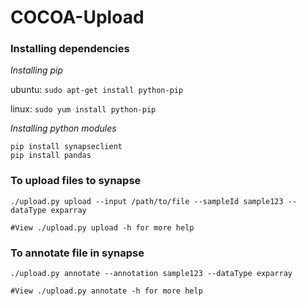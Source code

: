 # COCOA-Upload

### Installing dependencies

*Installing pip*

ubuntu:
`sudo apt-get install python-pip`

linux:
`sudo yum install python-pip`

*Installing python modules*
```
pip install synapseclient
pip install pandas 
```

### To upload files to synapse

```
./upload.py upload --input /path/to/file --sampleId sample123 --dataType exparray

#View ./upload.py upload -h for more help
```

### To annotate file in synapse


```
./upload.py annotate --annotation sample123 --dataType exparray

#View ./upload.py annotate -h for more help
```